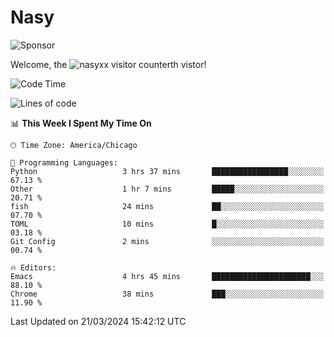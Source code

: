 # Nasy

<!--
<p align="center">
<img height="200" src="https://github-readme-stats.vercel.app/api?username=nasyxx&count_private=true&show_icons=true&theme=dracula&include_all_commits=true"/>
<img height="200" src="https://github-readme-stats.vercel.app/api/top-langs/?username=nasyxx&theme=dracula&hide=html,jupyter+notebook&count_private=true&show_icons=true"/>
</p>

  
----------------
-->

![Sponsor](https://img.shields.io/static/v1.svg?label=Sponsor&message=%E2%9D%A4&logo=GitHub&style=flat&color=pink)
 
Welcome, the ![nasyxx visitor counter](https://count.getloli.com/get/@nasyxx?theme=rule34)th vistor!
 
<!--START_SECTION:waka-->
![Code Time](http://img.shields.io/badge/Code%20Time-4%2C358%20hrs%2050%20mins-blue)

![Lines of code](https://img.shields.io/badge/From%20Hello%20World%20I%27ve%20Written-6.3%20million%20lines%20of%20code-blue)

📊 **This Week I Spent My Time On** 

```text
🕑︎ Time Zone: America/Chicago

💬 Programming Languages: 
Python                   3 hrs 37 mins       █████████████████░░░░░░░░   67.13 % 
Other                    1 hr 7 mins         █████░░░░░░░░░░░░░░░░░░░░   20.71 % 
fish                     24 mins             ██░░░░░░░░░░░░░░░░░░░░░░░   07.70 % 
TOML                     10 mins             █░░░░░░░░░░░░░░░░░░░░░░░░   03.18 % 
Git Config               2 mins              ░░░░░░░░░░░░░░░░░░░░░░░░░   00.74 % 

🔥 Editors: 
Emacs                    4 hrs 45 mins       ██████████████████████░░░   88.10 % 
Chrome                   38 mins             ███░░░░░░░░░░░░░░░░░░░░░░   11.90 % 
```


 Last Updated on 21/03/2024 15:42:12 UTC
<!--END_SECTION:waka-->

<!-- ![visitors](https://visitor-badge.laobi.icu/badge?page_id=nasyxx.nasyxx) -->
